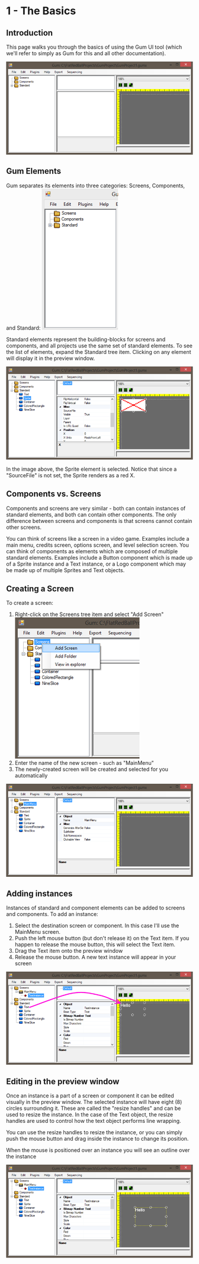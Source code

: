 # 1 - The Basics

## Introduction

This page walks you through the basics of using the Gum UI tool (which we'll refer to simply as Gum for this and all other documentation).

![](<../.gitbook/assets/GumEmpty (1).PNG>)

## Gum Elements

Gum separates its elements into three categories: Screens, Components, and Standard: ![](<../.gitbook/assets/3Elements (1).PNG>)

Standard elements represent the building-blocks for screens and components, and all projects use the same set of standard elements. To see the list of elements, expand the Standard tree item. Clicking on any element will display it in the preview window.

![](<../.gitbook/assets/SelectedSprite (1).PNG>)

In the image above, the Sprite element is selected. Notice that since a "SourceFile" is not set, the Sprite renders as a red X.

## Components vs. Screens

Components and screens are very similar - both can contain instances of standard elements, and both can contain other components. The only difference between screens and components is that screens cannot contain other screens.

You can think of screens like a screen in a video game. Examples include a main menu, credits screen, options screen, and level selection screen. You can think of components as elements which are composed of multiple standard elements. Examples include a Button component which is made up of a Sprite instance and a Text instance, or a Logo component which may be made up of multiple Sprites and Text objects.

## Creating a Screen

To create a screen:

1. Right-click on the Screens tree item and select "Add Screen" ![](<../.gitbook/assets/GumAddScreen (1).png>)
2. Enter the name of the new screen - such as "MainMenu"
3. The newly-created screen will be created and selected for you automatically

![](<../.gitbook/assets/GumNewMainMenu (1).PNG>)

## Adding instances

Instances of standard and component elements can be added to screens and components. To add an instance:

1. Select the destination screen or component. In this case I'll use the MainMenu screen.
2. Push the left mouse button (but don't release it) on the Text item. If you happen to release the mouse button, this will select the Text item.
3. Drag the Text item onto the preview window
4. Release the mouse button. A new text instance will appear in your screen

![](<../.gitbook/assets/GumTextInstance (1).png>)

## Editing in the preview window

Once an instance is a part of a screen or component it can be edited visually in the preview window. The selected instance will have eight (8) circles surrounding it. These are called the "resize handles" and can be used to resize the instance. In the case of the Text object, the resize handles are used to control how the text object performs line wrapping.

You can use the resize handles to resize the instance, or you can simply push the mouse button and drag inside the instance to change its position.

When the mouse is positioned over an instance you will see an outline over the instance

![](<../.gitbook/assets/GumInstanceOutline (1).png>)
